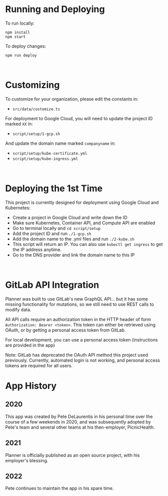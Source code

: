 # Running and Deploying

To run locally:

```
npm install
npm start
```

To deploy changes:

```
npm run deploy
```

<br>

# Customizing

To customize for your organization, please edit the constants in:

- `src/data/customize.ts`

For deployment to Google Cloud, you will need to update the project ID marked `XX` in:

- `script/setup/1-gcp.sh`

And update the domain name marked `companyname` in:

- `script/setup/kube-certificate.yml`
- `script/setup/kube-ingress.yml`

<br>

# Deploying the 1st Time

This project is currently designed for deployment using Google Cloud and Kubernetes:

- Create a project in Google Cloud and write down the ID
- Make sure Kubernetes, Container API, and Compute API are enabled
- Go to terminal locally and `cd script/setup`
- Add the project ID and run `./1-gcp.sh`
- Add the domain name to the .yml files and run `./2-kube.sh`
- This script will return an IP.  You can also use `kubectl get ingress` to get the IP address anytime.
- Go to the DNS provider and link the domain name to this IP

<br>

# GitLab API Integration

Planner was built to use GitLab's new GraphQL API... but it has some missing functionality for mutations, so we still need to use REST calls to modify data.

All API calls require an authorization token in the HTTP header of form `Authorization: Bearer <token>`.  This token can either be retrieved using OAuth, or by getting a personal access token from GitLab.  

For local development, you can use a personal access token (instructions are provided in the app)

Note: GitLab has deprecated the OAuth API method this project used previously.  Currently, automated login is not working, and personal access tokens are required for all users.

# App History

## 2020

This app was created by Pete DeLaurentis in his personal time over the course of a few weekends in 2020, and was subsequently adopted by Pete's team and several other teams at his then-employer, PicnicHealth.  

## 2021

Planner is officially published as an open source project, with his employer's blessing.  

## 2022

Pete continues to maintain the app in his spare time.

